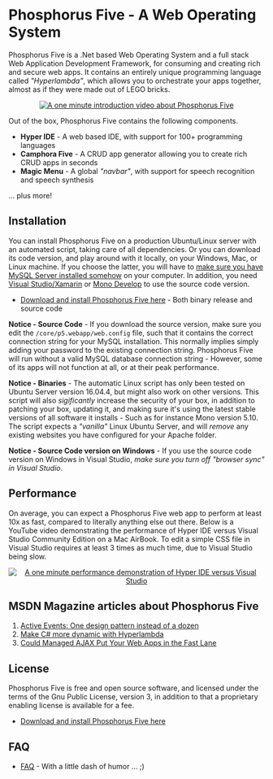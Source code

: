 Phosphorus Five - A Web Operating System
===============

Phosphorus Five is a .Net based Web Operating System and a full stack Web Application Development Framework, for consuming and
creating rich and secure web apps. It contains an entirely unique programming language called _"Hyperlambda"_,
which allows you to orchestrate your apps together, almost as if they were made out of LEGO bricks.

<p align="center">
<a href="https://www.youtube.com/watch?v=BLll2Wx0yFo">
<img alt="A one minute introduction video about Phosphorus Five" title="A one minute introduction video about Phosphorus Five" src="https://phosphorusfive.files.wordpress.com/2018/03/screenshot-youtube-infomercial.png" />
</a>
</p>

Out of the box, Phosphorus Five contains the following components.

* __Hyper IDE__ - A web based IDE, with support for 100+ programming languages
* __Camphora Five__ - A CRUD app generator allowing you to create rich CRUD apps in seconds
* __Magic Menu__ - A global _"navbar"_, with support for speech recognition and speech synthesis

... plus more!

## Installation

You can install Phosphorus Five on a production Ubuntu/Linux server with an automated script, taking care of all dependencies. Or
you can download its code version, and play around with it locally, on your Windows, Mac, or Linux machine. If you choose the latter, you will
have to [make sure you have MySQL Server installed somehow](https://dev.mysql.com/downloads/mysql/) on your computer.
In addition, you need [Visual Studio/Xamarin](https://www.visualstudio.com/vs/community/) or [Mono Develop](https://www.monodevelop.com/) to
use the source code version.

* [Download and install Phosphorus Five here](https://github.com/polterguy/phosphorusfive/releases) - Both binary release and source code

**Notice - Source Code** - If you download the source version, make sure you edit the `/core/p5.webapp/web.config` file, such that it contains the correct
connection string for your MySQL installation. This normally implies simply adding your password to the existing connection string.
Phosphorus Five will run without a valid MySQL database connection string - However, some of its apps will not function at all,
or at their peak performance.

**Notice - Binaries** - The automatic Linux script has only been tested on Ubuntu Server version 16.04.4, but might also work on other versions. This script
will also _sigificantly_ increase the security of your box, in addition to patching your box, updating it, and making sure it's using the latest
stable versions of all software it installs - Such as for instance Mono version 5.10. The script expects a _"vanilla"_ Linux Ubuntu Server, and will
_remove_ any existing websites you have configured for your Apache folder.

**Notice - Source Code version on Windows** - If you use the source code version on Windows in Visual Studio, _make sure you turn off "browser sync"
in Visual Studio_.

## Performance

On average, you can expect a Phosphorus Five web app to perform at least 10x as fast, compared to literally anything else
out there. Below is a YouTube video demonstrating the performance of Hyper IDE versus Visual Studio Community Edition on
a Mac AirBook. To edit a simple CSS file in Visual Studio requires at least 3 times as much time, due to Visual Studio being slow.


<p align="center">
<a href="https://www.youtube.com/watch?v=C97Tkg6DgOY">
<img alt="A one minute performance demonstration of Hyper IDE versus Visual Studio" title="A one minute performance demonstration of Hyper IDE versus Visual Studio" src="https://phosphorusfive.files.wordpress.com/2018/04/hyper-ide-visual-studio-video.png" />
</a>
</p>


## MSDN Magazine articles about Phosphorus Five

1. [Active Events: One design pattern instead of a dozen](https://msdn.microsoft.com/en-us/magazine/mt795187)
2. [Make C# more dynamic with Hyperlambda](https://msdn.microsoft.com/en-us/magazine/mt809119)
3. [Could Managed AJAX Put Your Web Apps in the Fast Lane](https://msdn.microsoft.com/en-us/magazine/mt826343)

## License

Phosphorus Five is free and open source software, and licensed under the terms
of the Gnu Public License, version 3, in addition to that a proprietary enabling license is available for a fee.

* [Download and install Phosphorus Five here](https://github.com/polterguy/phosphorusfive/releases)

## FAQ

* [FAQ](FAQ.md) - With a little dash of humor ... ;)
